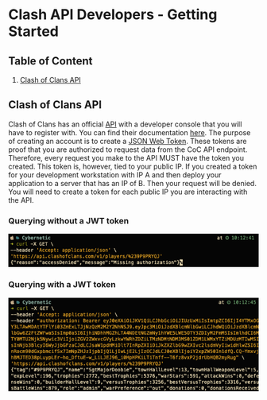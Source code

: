 # Clash API Developers - Getting Started
## Table of Content
1. [Clash of Clans API](#1)

## Clash of Clans API <a name="1"></a>
Clash of Clans has an official [API](https://developer.clashofclans.com/#/) with a developer console that you will 
have to register with. You can find their documentation [here](https://developer.clashofclans.com/#/documentation). 
The purpose of creating an account is to create a [JSON Web Token](https://jwt.io/introduction). 
These tokens are proof that you are authorized to request data from the CoC API endpoint. 
Therefore, every request you make to the API MUST have the token you created. 
This token is, however, tied to your public IP. If you created a token for your development workstation with IP A 
and then deploy your application to a server that has an IP of B. Then your request will be denied. 
You will need to create a token for each public IP you are interacting with the API. 

### Querying without a JWT token
![With not JWT](images/img_getting_started/01_curl_no_jwt.png)
### Querying with a JWT token
![With JWT](images/img_getting_started/02_curl_with_jwt.png)
